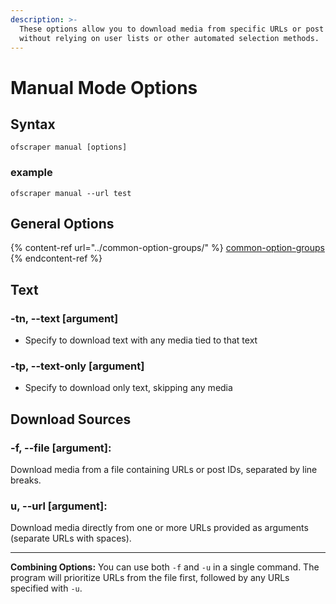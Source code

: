 ```yaml
---
description: >-
  These options allow you to download media from specific URLs or post IDs
  without relying on user lists or other automated selection methods.
---
```


# Manual Mode Options

## Syntax

```
ofscraper manual [options]
```

### example

```
ofscraper manual --url test
```

## General Options

{% content-ref url="../common-option-groups/" %}
[common-option-groups](../common-option-groups/)
{% endcontent-ref %}

## Text

### **-tn, --text** \[argument]

* Specify to  download text with any media tied to that text

### **-tp, --text-only** \[argument]

* Specify to  download only text, skipping any media

## Download Sources

### **-f, --file \[argument]:**&#x20;

Download media from a file containing URLs or post IDs, separated by line breaks.

### **u, --url \[argument]:**

Download media directly from one or more URLs provided as arguments (separate URLs with spaces).

***

**Combining Options:** You can use both `-f` and `-u` in a single command. The program will prioritize URLs from the file first, followed by any URLs specified with `-u`.
